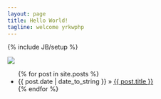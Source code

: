 ```yaml
---
layout: page
title: Hello World!
tagline: welcome yrkwphp
---
```

{% include JB/setup %}

<img src="http://atnd.org/event_images/0005/2261/BARgpPgCEAApdie_original.jpg?1368247746">

<ul class="posts">
  {% for post in site.posts %}
    <li><span>{{ post.date | date_to_string }}</span> &raquo; <a href="{{ BASE_PATH }}{{ post.url }}">{{ post.title }}</a></li>
  {% endfor %}
</ul>
